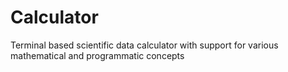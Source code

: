 # Calculator
Terminal based scientific data calculator with support for various mathematical and programmatic concepts
